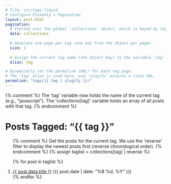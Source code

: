```yaml
---
# File: src/tags.liquid
# Configure Eleventy's Pagination
layout: post.html
pagination:
  # Iterate over the global 'collections' object, which is keyed by tag name.
  data: collections
  
  # Generate one page per tag (one key from the object per page).
  size: 1
  
  # Assign the current tag name (the object key) to the variable 'tag'.
  alias: tag 

# Dynamically set the permalink (URL) for each tag page.
# The 'tag' alias is used here, and 'slugify' ensures a clean URL.
permalink: "tags/{{ tag | slugify }}/"
---
```


{% comment %} 
The 'tag' variable now holds the name of the current tag (e.g., "javascript").
The 'collections[tag]' variable holds an array of all posts with that tag.
{% endcomment %}

<h1>Posts Tagged: “{{ tag }}”</h1>

<ol>
  {% comment %} 
  Get the posts for the current tag. We use the 'reverse' filter 
  to display the newest posts first (reverse chronological order).
  {% endcomment %}
  {% assign taglist = collections[tag] | reverse %}
  
  {% for post in taglist %}
    <li>
      <a href="{{ post.url }}">{{ post.data.title }}</a> 
      <time datetime="{{ post.date | date: '%Y-%m-%d' }}">({{ post.date | date: "%B %d, %Y" }})</time>
    </li>
  {% endfor %}
</ol>